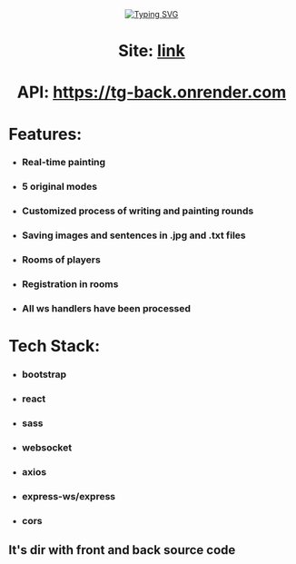 
<div align='center'>
<a href="https://git.io/typing-svg"><img src="https://readme-typing-svg.herokuapp.com?font=&weight=800&size=32&duration=4000&pause=200&color=000000&center=true&width=930&height=55&lines=It's+incomplete+copy+of+Gartic-Phone" alt="Typing SVG" /></a>
</div>

<h1 align='center'>Site: <a href='https://paintonline-fun.netlify.app'>link</a></h1>
<h1 align='center'>API: <a href='https://tg-back.onrender.com'>https://tg-back.onrender.com</a></h1>

<h1>Features:</h1>

<ul>
<li><h3>Real-time painting</h3></li>
<li><h3>5 original modes</h3></li>
<li><h3>Customized process of writing and painting rounds</h3></li>
<li><h3>Saving images and sentences in .jpg and .txt files</h3></li>
<li><h3>Rooms of players</h3></li>
<li><h3>Registration in rooms</h3></li>
<li><h3>All ws handlers have been processed</h3></li>
</ul>

<h1>Tech Stack:</h1>

<ul>
<li><h3>bootstrap</h3></li>
<li><h3>react</h3></li>
<li><h3>sass</h3></li>
<li><h3>websocket</h3></li>
<li><h3>axios</h3></li>
<li><h3>express-ws/express</h3></li>
<li><h3>cors</h3></li>
</ul>

<h2>It's dir with front and back source code</h2>

